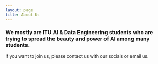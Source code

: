 ```yaml
---
layout: page
title: About Us
---
```


### We mostly are ITU AI & Data Engineering students who are trying to spread the beauty and power of AI among many students.

If you want to join us, please contact us with our socials or email us.

